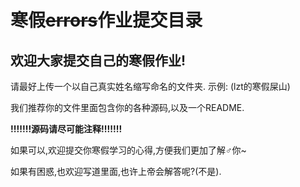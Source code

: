 # 寒假~~errors~~作业提交目录

## 欢迎大家提交自己的寒假作业!

请最好上传一个以自己真实姓名缩写命名的文件夹.
示例: (lzt的寒假屎山)

我们推荐你的文件里面包含你的各种源码,以及一个README.

**!!!!!!!源码请尽可能注释!!!!!!!**

如果可以,欢迎提交你寒假学习的心得,方便我们更加了解♂你~

如果有困惑,也欢迎写道里面,也许上帝会解答呢?(不是).
